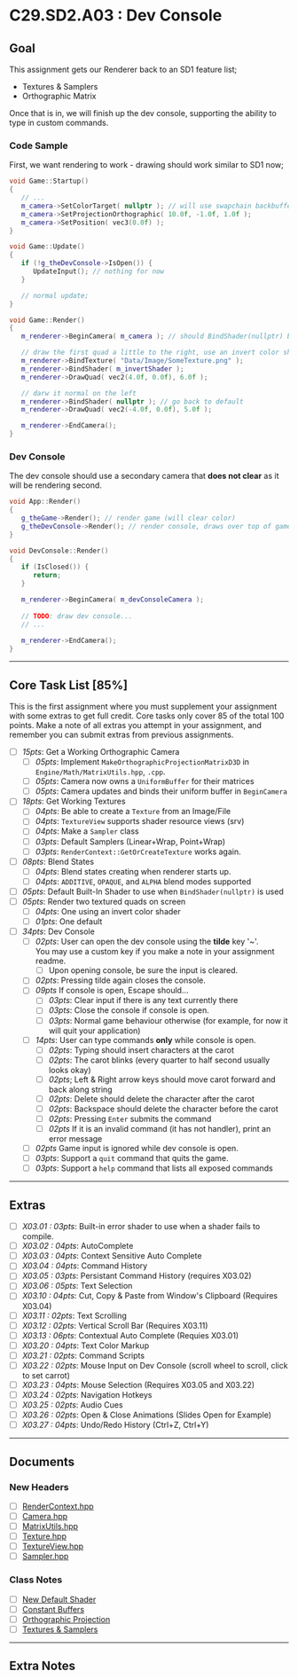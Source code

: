 C29.SD2.A03 : Dev Console
======

## Goal
This assignment gets our Renderer back to an SD1 feature list;
- Textures & Samplers
- Orthographic Matrix

Once that is in, we will finish up the dev console, supporting the ability to type in custom commands.

### Code Sample

First, we want rendering to work - drawing should work similar to SD1 now;  

```cpp
void Game::Startup()
{
   // ...
   m_camera->SetColorTarget( nullptr ); // will use swapchain backbuffer for size; 
   m_camera->SetProjectionOrthographic( 10.0f, -1.0f, 1.0f ); 
   m_camera->SetPosition( vec3(0.0f) ); 
}

void Game::Update()
{
   if (!g_theDevConsole->IsOpen()) {
      UpdateInput(); // nothing for now
   }

   // normal update; 
}

void Game::Render()
{
   m_renderer->BeginCamera( m_camera ); // should BindShader(nullptr) by default

   // draw the first quad a little to the right, use an invert color shader to show it working
   m_renderer->BindTexture( "Data/Image/SomeTexture.png" ); 
   m_renderer->BindShader( m_invertShader ); 
   m_renderer->DrawQuad( vec2(4.0f, 0.0f), 6.0f ); 

   // darw it normal on the left
   m_renderer->BindShader( nullptr ); // go back to default
   m_renderer->DrawQuad( vec2(-4.0f, 0.0f), 5.0f ); 

   m_renderer->EndCamera(); 
}
```

### Dev Console
The dev console should use a secondary camera that **does not clear** as it will be rendering
second.  

```cpp
void App::Render()
{
   g_theGame->Render(); // render game (will clear color)
   g_theDevConsole->Render(); // render console, draws over top of game, using its own game
}

void DevConsole::Render()
{
   if (IsClosed()) {
      return; 
   }

   m_renderer->BeginCamera( m_devConsoleCamera ); 
   
   // TODO: draw dev console...
   // ...
   
   m_renderer->EndCamera(); 
}
```


------

## Core Task List [85%]

This is the first assignment where you must supplement your assignment with some extras to get full credit.  Core tasks
only cover 85 of the total 100 points.  Make a note of all extras you attempt in your assignment, 
and remember you can submit extras from previous assignments.

- [ ] *15pts*: Get a Working Orthographic Camera
    - [ ] *05pts*: Implement `MakeOrthographicProjectionMatrixD3D` in `Engine/Math/MatrixUtils.hpp`, `.cpp`.  
    - [ ] *05pts*: Camera now owns a `UniformBuffer` for their matrices
    - [ ] *05pts*: Camera updates and binds their uniform buffer in `BeginCamera`
- [ ] *18pts*: Get Working Textures
    - [ ] *04pts*: Be able to create a `Texture` from an Image/File
    - [ ] *04pts*: `TextureView` supports shader resource views (srv)
    - [ ] *04pts*: Make a `Sampler` class
    - [ ] *03pts*: Default Samplers (Linear+Wrap, Point+Wrap)
    - [ ] *03pts*: `RenderContext::GetOrCreateTexture` works again.
- [ ] *08pts*: Blend States
    - [ ] *04pts*: Blend states creating when renderer starts up.
    - [ ] *04pts*: `ADDITIVE`, `OPAQUE`, and `ALPHA` blend modes supported
- [ ] *05pts*: Default Built-In Shader to use when `BindShader(nullptr)` is used
- [ ] *05pts*: Render two textured quads on screen
    - [ ] *04pts*: One using an invert color shader
    - [ ] *01pts*: One default
- [ ] *34pts*: Dev Console
    - [ ] *02pts*: User can open the dev console using the **tilde** key '\~'.  
                   You may use a custom key if you make a note in your assignment readme.
        - [ ] Upon opening console, be sure the input is cleared.
    - [ ] *02pts*: Pressing tilde again closes the console.
    - [ ] *09pts* If console is open, Escape should...
        - [ ] *03pts*: Clear input if there is any text currently there
        - [ ] *03pts*: Close the console if console is open.
        - [ ] *03pts*: Normal game behaviour otherwise (for example, for now it will quit your application)
    - [ ] *14pts*: User can type commands **only** while console is open.
        - [ ] *02pts*: Typing should insert characters at the carot
        - [ ] *02pts*: The carot blinks (every quarter to half second usually looks okay)
        - [ ] *02pts*; Left & Right arrow keys should move carot forward and back along string 
        - [ ] *02pts*: Delete should delete the character after the carot
        - [ ] *02pts*: Backspace should delete the character before the carot
        - [ ] *02pts*: Pressing `Enter` submits the command
        - [ ] *02pts* If it is an invalid command (it has not handler), print an error message
    - [ ] *02pts* Game input is ignored while dev console is open.
    - [ ] *03pts*: Support a `quit` command that quits the game.
    - [ ] *03pts*: Support a `help` command that lists all exposed commands
   
------

## Extras

- [ ] *X03.01 : 03pts*: Built-in error shader to use when a shader fails to compile.   
- [ ] *X03.02 : 04pts*: AutoComplete
- [ ] *X03.03 : 04pts*: Context Sensitive Auto Complete
- [ ] *X03.04 : 04pts*: Command History
- [ ] *X03.05 : 03pts*: Persistant Command History (requires X03.02)
- [ ] *X03.06 : 05pts*: Text Selection 
- [ ] *X03.10 : 04pts*: Cut, Copy & Paste from Window's Clipboard (Requires X03.04)
- [ ] *X03.11 : 02pts*: Text Scrolling
- [ ] *X03.12 : 02pts*: Vertical Scroll Bar (Requires X03.11)
- [ ] *X03.13 : 06pts*: Contextual Auto Complete (Requies X03.01)
- [ ] *X03.20 : 04pts*: Text Color Markup
- [ ] *X03.21 : 02pts*: Command Scripts
- [ ] *X03.22 : 02pts*: Mouse Input on Dev Console (scroll wheel to scroll, click to set carrot)
- [ ] *X03.23 : 04pts*: Mouse Selection (Requires X03.05 and X03.22)
- [ ] *X03.24 : 02pts*: Navigation Hotkeys 
- [ ] *X03.25 : 02pts*: Audio Cues
- [ ] *X03.26 : 02pts*: Open & Close Animations (Slides Open for Example)
- [ ] *X03.27 : 04pts*: Undo/Redo History (Ctrl+Z, Ctrl+Y)

------



## Documents

### New Headers
- [ ] [RenderContext.hpp](./RenderContext.hpp)
- [ ] [Camera.hpp](./Camera.hpp)
- [ ] [MatrixUtils.hpp](./MatrixUtils.hpp)
- [ ] [Texture.hpp](./Texture.hpp)
- [ ] [TextureView.hpp](./TextureView.hpp)
- [ ] [Sampler.hpp](./Sampler.hpp)

### Class Notes
- [ ] [New Default Shader](./default.hlsl)
- [ ] [Constant Buffers](./constantbuffer.md)
- [ ] [Orthographic Projection](./ortho.md)
- [ ] [Textures & Samplers](./textures.md)

------

## Extra Notes
